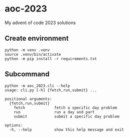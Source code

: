 # aoc-2023
My advent of code 2023 solutions 

## Create environment

```console
python -m venv .venv
source .venv/bin/activate
python -m pip install -r requirements.txt
```


## Subcommand
```console
python -m aoc_2023.cli --help
usage: cli.py [-h] {fetch,run,submit} ...

positional arguments:
  {fetch,run,submit}
    fetch             fetch a specific day problem
    run               run a day and part
    submit            submit a specific day problem

options:
  -h, --help          show this help message and exit
```

